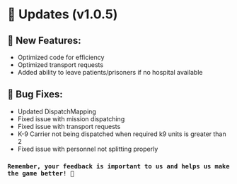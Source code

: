 # 🚀 Updates (v1.0.5)

## 🎉 New Features:

- Optimized code for efficiency
- Optimized transport requests
- Added ability to leave patients/prisoners if no hospital available

## 🐞 Bug Fixes:

- Updated DispatchMapping
- Fixed issue with mission dispatching
- Fixed issue with transport requests
- K-9 Carrier not being dispatched when required k9 units is greater than 2
- Fixed issue with personnel not splitting properly

### `Remember, your feedback is important to us and helps us make the game better! 🙌`